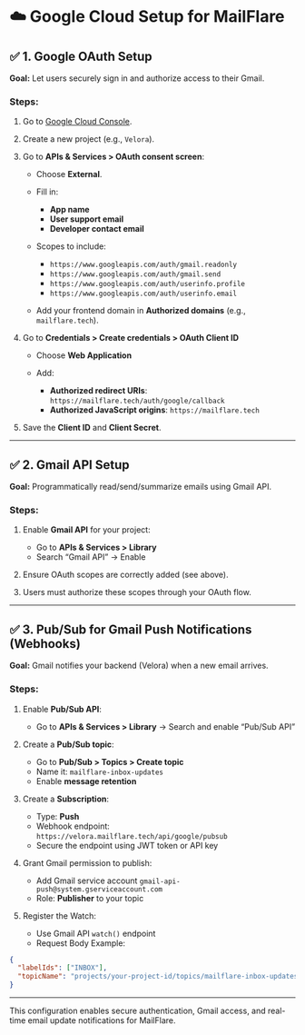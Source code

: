# ☁️ Google Cloud Setup for MailFlare

## ✅ 1. Google OAuth Setup

**Goal:** Let users securely sign in and authorize access to their Gmail.

### Steps:

1. Go to [Google Cloud Console](https://console.cloud.google.com/).

2. Create a new project (e.g., `Velora`).

3. Go to **APIs & Services > OAuth consent screen**:

   * Choose **External**.
   * Fill in:

     * **App name**
     * **User support email**
     * **Developer contact email**
   * Scopes to include:

     * `https://www.googleapis.com/auth/gmail.readonly`
     * `https://www.googleapis.com/auth/gmail.send`
     * `https://www.googleapis.com/auth/userinfo.profile`
     * `https://www.googleapis.com/auth/userinfo.email`
   * Add your frontend domain in **Authorized domains** (e.g., `mailflare.tech`).

4. Go to **Credentials > Create credentials > OAuth Client ID**

   * Choose **Web Application**
   * Add:

     * **Authorized redirect URIs**: `https://mailflare.tech/auth/google/callback`
     * **Authorized JavaScript origins**: `https://mailflare.tech`

5. Save the **Client ID** and **Client Secret**.

---

## ✅ 2. Gmail API Setup

**Goal:** Programmatically read/send/summarize emails using Gmail API.

### Steps:

1. Enable **Gmail API** for your project:

   * Go to **APIs & Services > Library**
   * Search “Gmail API” → Enable

2. Ensure OAuth scopes are correctly added (see above).

3. Users must authorize these scopes through your OAuth flow.

---

## ✅ 3. Pub/Sub for Gmail Push Notifications (Webhooks)

**Goal:** Gmail notifies your backend (Velora) when a new email arrives.

### Steps:

1. Enable **Pub/Sub API**:

   * Go to **APIs & Services > Library** → Search and enable “Pub/Sub API”

2. Create a **Pub/Sub topic**:

   * Go to **Pub/Sub > Topics > Create topic**
   * Name it: `mailflare-inbox-updates`
   * Enable **message retention**

3. Create a **Subscription**:

   * Type: **Push**
   * Webhook endpoint: `https://velora.mailflare.tech/api/google/pubsub`
   * Secure the endpoint using JWT token or API key

4. Grant Gmail permission to publish:

   * Add Gmail service account `gmail-api-push@system.gserviceaccount.com`
   * Role: **Publisher** to your topic

5. Register the Watch:

   * Use Gmail API `watch()` endpoint
   * Request Body Example:

```json
{
  "labelIds": ["INBOX"],
  "topicName": "projects/your-project-id/topics/mailflare-inbox-updates"
}
```

---

This configuration enables secure authentication, Gmail access, and real-time email update notifications for MailFlare.
